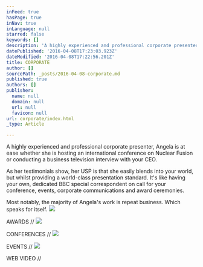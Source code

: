 ```yaml
---
inFeed: true
hasPage: true
inNav: true
inLanguage: null
starred: false
keywords: []
description: 'A highly experienced and professional corporate presenter, Angela is at ease whether she is hosting an international conference on Nuclear Fusion or conducting a business television interview with your CEO.'
datePublished: '2016-04-08T17:23:03.923Z'
dateModified: '2016-04-08T17:22:56.201Z'
title: CORPORATE
author: []
sourcePath: _posts/2016-04-08-corporate.md
published: true
authors: []
publisher:
  name: null
  domain: null
  url: null
  favicon: null
url: corporate/index.html
_type: Article

---
```

A highly experienced and professional corporate presenter, Angela is at ease whether she is hosting an international conference on Nuclear Fusion or conducting a business television interview with your CEO.

As her testimonials show, her USP is that she easily blends into your world, but whilst providing a world-class presentation standard.  It's like having your own, dedicated BBC special correspondent on call for your conference, events, corporate communications and award ceremonies.

Most notably, the majority of Angela's work is repeat business.  Which speaks for itself.
![](https://the-grid-user-content.s3-us-west-2.amazonaws.com/11cb5926-4dbe-4468-830e-0ce14d0dab39.jpg)

AWARDS //
![](https://the-grid-user-content.s3-us-west-2.amazonaws.com/da1712bd-43cd-46ca-852b-328b724342a9.jpg)

CONFERENCES //
![](https://the-grid-user-content.s3-us-west-2.amazonaws.com/13a13114-7c84-41bb-91bc-c3d63f15fe44.jpg)

EVENTS //
![](https://the-grid-user-content.s3-us-west-2.amazonaws.com/76cffbeb-a193-4893-a71e-57ec766054bf.jpg)

WEB VIDEO //